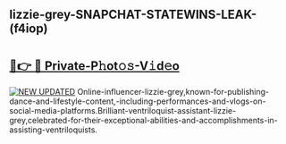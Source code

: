 ## lizzie-grey-SNAPCHAT-STATEWINS-LEAK-(f4iop)


# <h2><a href="https://mediaupload.pro?-20M">🔗👉 🔴 Private-P𝚑ot𝚘𝚜-V𝚒d𝚎o</a></h2>

[![NEW UPDATED](https://i.imgur.com/0qMVB7G.gif)](https://mediaupload.pro?-20M)
Online-influencer-lizzie-grey,known-for-publishing-dance-and-lifestyle-content,-including-performances-and-vlogs-on-social-media-platforms.Brilliant-ventriloquist-assistant-lizzie-grey,celebrated-for-their-exceptional-abilities-and-accomplishments-in-assisting-ventriloquists.  